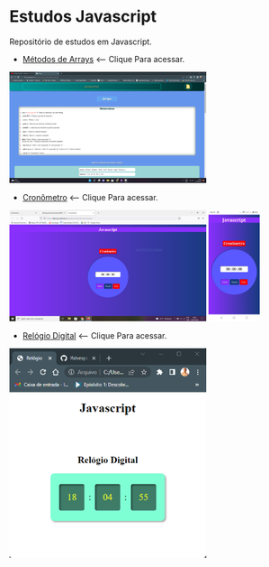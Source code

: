 # Estudos Javascript

Repositório de estudos em Javascript.

- <a href="https://lfalvespe.github.io/estudos-javascript/metodos-arrays/">Métodos de Arrays</a>
<-- Clique Para acessar.
 <img src="prints/metodos-arrays.png" width="350"> 

- <a href="https://lfalvespe.github.io/estudos-javascript/cronometro/">Cronômetro</a>
<-- Clique Para acessar.

 <img src="https://github.com/lfalvespe/estudos-javascript/blob/main/cronometro/prints/print.PNG" width="350"> <img src="https://github.com/lfalvespe/estudos-javascript/blob/main/cronometro/prints/print2.png" height="197">
 
- <a href="https://lfalvespe.github.io/estudos-javascript/relogio/">Relógio Digital</a>
<-- Clique Para acessar.
 <img src="relogio/prints/relogio.png" width="350"> 
